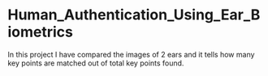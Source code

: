 # Human_Authentication_Using_Ear_Biometrics
In this project I have compared the images of 2 ears and it tells how many key points are matched out of total key points found. 
